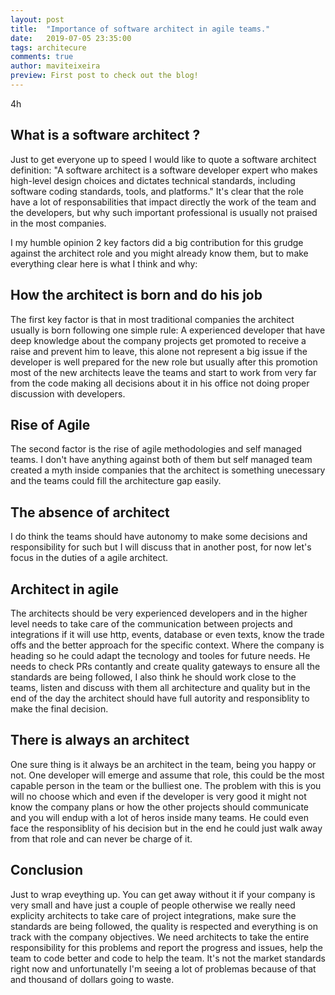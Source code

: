```yaml
---
layout: post
title:  "Importance of software architect in agile teams."
date:   2019-07-05 23:35:00
tags: architecure
comments: true
author: maviteixeira
preview: First post to check out the blog!
---
```

4h


## What is a software architect ?

Just to get everyone up to speed I would like to quote a software architect definition:
"A software architect is a software developer expert who makes high-level design choices and dictates technical standards, including software coding standards, tools, and platforms."
It's clear that the role have a lot of responsabilities that impact directly the work of the team and the developers, but why such important professional is usually not praised in the most companies.

I my humble opinion 2 key factors did a big contribution for this grudge against the architect role and you might already know them, but to make everything clear here is what I think and why:

## How the architect is born and do his job
The first key factor is that in most traditional companies the architect usually is born following one simple rule: A experienced developer that have deep knowledge about the company projects get promoted to receive a raise and prevent him to leave, this alone not represent a big issue if the developer is well prepared for the new role but usually after this promotion most of the new architects leave the teams and start to work from very far from the code making all decisions about it in his office not doing proper discussion with developers.

## Rise of Agile
The second factor is the rise of agile methodologies and self managed teams. I don't have anything against both of them but self managed team created a myth inside companies that the architect is something unecessary and the teams could fill the architecture gap easily.

## The absence of architect
I do think the teams should have autonomy to make some decisions and responsibility for such but I will discuss that in another post, for now let's focus in the duties of a agile architect.

## Architect in agile
The architects should be very experienced developers and in the higher level needs to take care of the communication between projects and integrations if it will use http, events, database or even texts, know the trade offs and the better approach for the specific context. Where the company is heading so he could adapt the tecnology and tooles for future needs.
He needs to check PRs contantly and create quality gateways to ensure all the standards are being followed, I also think he should work close to the teams, listen and discuss with them all architecture and quality but in the end of the day the architect should have full autority and responsiblity to make the final decision.

## There is always an architect
One sure thing is it always be an architect in the team, being you happy or not. One developer will emerge and assume that role, this could be the most capable person in the team or the bulliest one. The problem with this is you will no choose which and even if the developer is very good it might not know the company plans or how the other projects should communicate and you will endup with a lot of heros inside many teams. He could even face the responsiblity of his decision but in the end he could just walk away from that role and can never be charge of it.

## Conclusion

Just to wrap eveything up. You can get away without it if your company is very small and have just a couple of people otherwise we really need explicity architects to take care of project integrations, make sure the standards are being followed, the quality is respected and everything is on track with the company objectives. We need architects to take the entire responsibility for this problems and report the progress and issues, help the team to code better and code to help the team.
It's not the market standards right now and unfortunatelly I'm seeing a lot of problemas because of that and thousand of dollars going to waste.